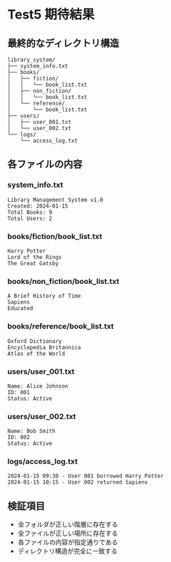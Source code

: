 # Test5 期待結果

## 最終的なディレクトリ構造

```
library_system/
├── system_info.txt
├── books/
│   ├── fiction/
│   │   └── book_list.txt
│   ├── non_fiction/
│   │   └── book_list.txt
│   └── reference/
│       └── book_list.txt
├── users/
│   ├── user_001.txt
│   └── user_002.txt
└── logs/
    └── access_log.txt
```

## 各ファイルの内容

### system_info.txt
```
Library Management System v1.0
Created: 2024-01-15
Total Books: 9
Total Users: 2
```

### books/fiction/book_list.txt
```
Harry Potter
Lord of the Rings
The Great Gatsby
```

### books/non_fiction/book_list.txt
```
A Brief History of Time
Sapiens
Educated
```

### books/reference/book_list.txt
```
Oxford Dictionary
Encyclopedia Britannica
Atlas of the World
```

### users/user_001.txt
```
Name: Alice Johnson
ID: 001
Status: Active
```

### users/user_002.txt
```
Name: Bob Smith
ID: 002
Status: Active
```

### logs/access_log.txt
```
2024-01-15 09:30 - User 001 borrowed Harry Potter
2024-01-15 10:15 - User 002 returned Sapiens
```

## 検証項目
- 全フォルダが正しい階層に存在する
- 全ファイルが正しい場所に存在する
- 各ファイルの内容が指定通りである
- ディレクトリ構造が完全に一致する